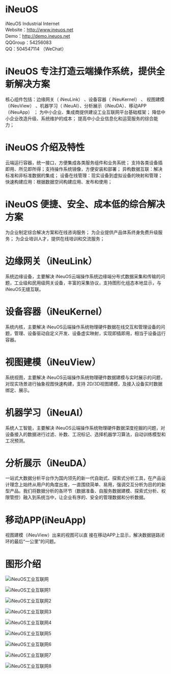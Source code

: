 # iNeuOS
  iNeuOS Industrial Internet <br>
  Website：http://www.ineuos.net <br>
  Demo：http://demo.ineuos.net <br>
  QQGroup：54256083 <br>
  QQ：504547114 （WeChat）

# iNeuOS 专注打造云端操作系统，提供全新解决方案
  核心组件包括：边缘网关（ iNeuLink） 、设备容器（ iNeuKernel） 、 视图建模（iNeuView） 、机器学习（ iNeuAI）、分析展示（iNeuDA）、移动APP（iNeuApp） ；
  为中小企业、集成商提供建设工业互联网平台基础框架；
  降低中小企业改造升级、系统维护的成本；
  提高中小企业信息化和运营服务的综合能力；

# iNeuOS 介绍及特性
  云端运行容器，统一接口，方便集成各类服务组件和业务系统；
  支持各类设备插即用、所见即所得；支持操作系统镜像，方便安装和部署；
  异构数据互联：解决标准和非标准数据的集成；
  设备在线管理：现实设备到虚拟设备的映射和管理；
  快速构建应用：根据数据空间构建应用、发布和使用；

# iNeuOS 便捷、安全、成本低的综合解决方案
  为企业制定综合解决方案和在线咨询服务；
  为企业提供产品体系终身免费升级服务；
  为企业培训人才，提供在线培训和交流服务；
    
# 边缘网关（iNeuLink）
  系统边缘设备，主要解决 iNeuOS云端操作系统边缘端分布式数据采集和传输的问题，工业级和民用级网关设备，丰富的采集协议，支持图形化组态本地显示，与 iNeuOS无缝互联。

# 设备容器（iNeuKernel）
  系统内核，主要解决 iNeuOS云端操作系统物理硬件数据在线交互和管理设备的问题，管理、设备驱动自定义开发、设备虚实映射，实现即插即用，相当于设备运行容器。

# 视图建模（iNeuView）
  系统视图，主要解决 iNeuOS云端操作系统物理硬件数据建模与实时展示的问题，对现实场景进行抽象视图快速构建，支持 2D/3D视图建模，及接入设备实时数据绑定、展示。

# 机器学习（iNeuAI）
  系统人工智能，主要解决 iNeuOS云端操作系统物理硬件数据深度挖掘的问题，对设备接入的数据进行过滤、补数、工况标记、选择机器学习算法，自动训练模型和工况预测。

# 分析展示（iNeuDA）
  一站式大数据分析平台作为国内领先的新一代自助式、探索式分析工具，在产品设 计理念上始终从用户的角度出发，一直围绕简单、易用，强调交互分析为目的的新型产品。我们将数据分析的各环节（数据准备、自服务数据建模、探索式分析、权限管控）融入到系统当中，让企业有序的、安全的管理数据和分析数据。

# 移动APP(iNeuApp)
  视图建模（iNeuView）出来的视图可以直 接在移动APP上显示，解决数据链路闭环的最后“一公里”的问题。

# 图形介绍
![iNeuOS工业互联网](https://github.com/wxzz/iNeuOS/blob/master/image/iNeuOS%20%E5%B7%A5%E4%B8%9A%E4%BA%92%E8%81%94%E7%BD%91%E4%B8%80%E4%BD%93%E5%8C%96%E8%A7%A3%E5%86%B3%E6%96%B9%E6%A1%88%EF%BC%88%E4%B8%89%E7%BB%B4%E6%99%BA%E6%85%A7%E5%B1%8F%EF%BC%89-v1.4/%E5%B9%BB%E7%81%AF%E7%89%872.PNG)

![iNeuOS工业互联网1](https://github.com/wxzz/iNeuOS/blob/master/image/iNeuOS%20%E5%B7%A5%E4%B8%9A%E4%BA%92%E8%81%94%E7%BD%91%E4%B8%80%E4%BD%93%E5%8C%96%E8%A7%A3%E5%86%B3%E6%96%B9%E6%A1%88%EF%BC%88%E4%B8%89%E7%BB%B4%E6%99%BA%E6%85%A7%E5%B1%8F%EF%BC%89-v1.4/%E5%B9%BB%E7%81%AF%E7%89%874.PNG)

![iNeuOS工业互联网2](https://github.com/wxzz/iNeuOS/blob/master/image/iNeuOS%20%E5%B7%A5%E4%B8%9A%E4%BA%92%E8%81%94%E7%BD%91%E4%B8%80%E4%BD%93%E5%8C%96%E8%A7%A3%E5%86%B3%E6%96%B9%E6%A1%88%EF%BC%88%E4%B8%89%E7%BB%B4%E6%99%BA%E6%85%A7%E5%B1%8F%EF%BC%89-v1.4/%E5%B9%BB%E7%81%AF%E7%89%8713.PNG)

![iNeuOS工业互联网3](https://github.com/wxzz/iNeuOS/blob/master/image/iNeuOS%20%E5%B7%A5%E4%B8%9A%E4%BA%92%E8%81%94%E7%BD%91%E4%B8%80%E4%BD%93%E5%8C%96%E8%A7%A3%E5%86%B3%E6%96%B9%E6%A1%88%EF%BC%88%E4%B8%89%E7%BB%B4%E6%99%BA%E6%85%A7%E5%B1%8F%EF%BC%89-v1.4/%E5%B9%BB%E7%81%AF%E7%89%8720.PNG)

![iNeuOS工业互联网4](https://github.com/wxzz/iNeuOS/blob/master/image/iNeuOS%20%E5%B7%A5%E4%B8%9A%E4%BA%92%E8%81%94%E7%BD%91%E4%B8%80%E4%BD%93%E5%8C%96%E8%A7%A3%E5%86%B3%E6%96%B9%E6%A1%88%EF%BC%88%E4%B8%89%E7%BB%B4%E6%99%BA%E6%85%A7%E5%B1%8F%EF%BC%89-v1.4/%E5%B9%BB%E7%81%AF%E7%89%8722.PNG)

![iNeuOS工业互联网5](https://github.com/wxzz/iNeuOS/blob/master/image/iNeuOS%20%E5%B7%A5%E4%B8%9A%E4%BA%92%E8%81%94%E7%BD%91%E4%B8%80%E4%BD%93%E5%8C%96%E8%A7%A3%E5%86%B3%E6%96%B9%E6%A1%88%EF%BC%88%E4%B8%89%E7%BB%B4%E6%99%BA%E6%85%A7%E5%B1%8F%EF%BC%89-v1.4/%E5%B9%BB%E7%81%AF%E7%89%8724.PNG)

![iNeuOS工业互联网6](https://github.com/wxzz/iNeuOS/blob/master/image/iNeuOS%20%E5%B7%A5%E4%B8%9A%E4%BA%92%E8%81%94%E7%BD%91%E4%B8%80%E4%BD%93%E5%8C%96%E8%A7%A3%E5%86%B3%E6%96%B9%E6%A1%88%EF%BC%88%E4%B8%89%E7%BB%B4%E6%99%BA%E6%85%A7%E5%B1%8F%EF%BC%89-v1.4/%E5%B9%BB%E7%81%AF%E7%89%8729.PNG)

![iNeuOS工业互联网7](https://github.com/wxzz/iNeuOS/blob/master/image/iNeuOS%20%E5%B7%A5%E4%B8%9A%E4%BA%92%E8%81%94%E7%BD%91%E4%B8%80%E4%BD%93%E5%8C%96%E8%A7%A3%E5%86%B3%E6%96%B9%E6%A1%88%EF%BC%88%E4%B8%89%E7%BB%B4%E6%99%BA%E6%85%A7%E5%B1%8F%EF%BC%89-v1.4/%E5%B9%BB%E7%81%AF%E7%89%8730.PNG)

![iNeuOS工业互联网8](https://github.com/wxzz/iNeuOS/blob/master/image/iNeuOS%20%E5%B7%A5%E4%B8%9A%E4%BA%92%E8%81%94%E7%BD%91%E4%B8%80%E4%BD%93%E5%8C%96%E8%A7%A3%E5%86%B3%E6%96%B9%E6%A1%88%EF%BC%88%E4%B8%89%E7%BB%B4%E6%99%BA%E6%85%A7%E5%B1%8F%EF%BC%89-v1.4/%E5%B9%BB%E7%81%AF%E7%89%8732.PNG)
